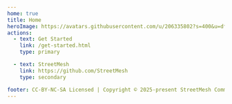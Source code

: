 ```yaml
---
home: true
title: Home
heroImage: https://avatars.githubusercontent.com/u/206335802?s=400&u=df52d23f1e5fde57616a018ea44593df68293aa9&v=4
actions:
  - text: Get Started
    link: /get-started.html
    type: primary

  - text: StreetMesh
    link: https://github.com/StreetMesh
    type: secondary

footer: CC-BY-NC-SA Licensed | Copyright © 2025-present StreetMesh Community
---
```


[default-theme-home]: https://vuejs.press/reference/default-theme/frontmatter.html#home-page
